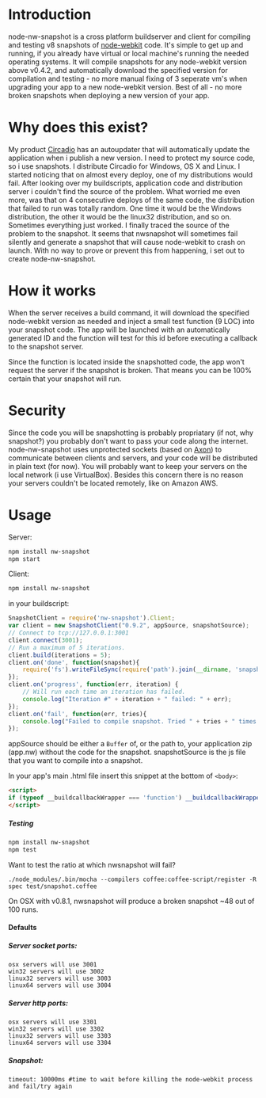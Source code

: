 # Introduction

node-nw-snapshot is a cross platform buildserver and client for compiling and testing v8 snapshots of [node-webkit](github.com/rogerwang/node-webkit) code. It's simple to get up and running, if you already have virtual or local machine's running the needed operating systems. It will compile snapshots for any node-webkit version above v0.4.2, and automatically download the specified version for compilation and testing - no more manual fixing of 3 seperate vm's when upgrading your app to a new node-webkit version. Best of all - no more broken snapshots when deploying a new version of your app.

# Why does this exist?

My product [Circadio](https://getcircadio.com/) has an autoupdater that will automatically update the application when i publish a new version. I need to protect my source code, so i use snapshots. I distribute Circadio for Windows, OS X and Linux. I started noticing that on almost every deploy, one of my distributions would fail. After looking over my buildscripts, application code and distribution server i couldn't find the source of the problem. What worried me even more, was that on 4 consecutive deploys of the same code, the distribution that failed to run was totally random. One time it would be the Windows distribution, the other it would be the linux32 distribution, and so on. Sometimes everything just worked. I finally traced the source of the problem to the snapshot. It seems that nwsnapshot will sometimes fail silently and generate a snapshot that will cause node-webkit to crash on launch. With no way to prove or prevent this from happening, i set out to create node-nw-snapshot.

# How it works

When the server receives a build command, it will download the specified node-webkit version as needed and inject a small test function (9 LOC) into your snapshot code. The app will be launched with an automatically generated ID and the function will test for this id before executing a callback to the snapshot server.

Since the function is located inside the snapshotted code, the app won't request the server if the snapshot is broken. That means you can be 100% certain that your snapshot will run.

# Security

Since the code you will be snapshotting is probably propriatary (if not, why snapshot?) you probably don't want to pass your code along the internet. node-nw-snapshot uses unprotected sockets (based on [Axon](github.com/visionmedia/axon)) to communicate between clients and servers, and your code will be distributed in plain text (for now). You will probably want to keep your servers on the local network (i use VirtualBox). Besides this concern there is no reason your servers couldn't be located remotely, like on Amazon AWS.

# Usage

Server:

```bash
npm install nw-snapshot
npm start
```

Client:

```bash
npm install nw-snapshot
```

in your buildscript:
```js
SnapshotClient = require('nw-snapshot').Client;
var client = new SnapshotClient("0.9.2", appSource, snapshotSource);
// Connect to tcp://127.0.0.1:3001
client.connect(3001);
// Run a maximum of 5 iterations.
client.build(iterations = 5);
client.on('done', function(snapshot){
	require('fs').writeFileSync(require('path').join(__dirname, 'snapshot.bin'));
});
client.on('progress', function(err, iteration) {
	// Will run each time an iteration has failed.
	console.log("Iteration #" + iteration + " failed: " + err);
});
client.on('fail', function(err, tries){
	console.log("Failed to compile snapshot. Tried " + tries + " times.");
});
```
appSource should be either a `Buffer` of, or the path to, your application zip (app.nw) without the code for the snapshot.
snapshotSource is the js file that you want to compile into a snapshot.

In your app's main .html file insert this snippet at the bottom of `<body>`:
```html
<script>
if (typeof __buildcallbackWrapper === 'function') __buildcallbackWrapper();
</script>
```

##### Testing

```bash
npm install nw-snapshot
npm test
```

Want to test the ratio at which nwsnapshot will fail?
```
./node_modules/.bin/mocha --compilers coffee:coffee-script/register -R spec test/snapshot.coffee
```

On OSX with v0.8.1, nwsnapshot will produce a broken snapshot ~48 out of 100 runs.

#### Defaults

##### Server socket ports:
```
osx servers will use 3001
win32 servers will use 3002
linux32 servers will use 3003
linux64 servers will use 3004
```
##### Server http ports:
```
osx servers will use 3301
win32 servers will use 3302
linux32 servers will use 3303
linux64 servers will use 3304
```
##### Snapshot:
```
timeout: 10000ms #time to wait before killing the node-webkit process and fail/try again
```